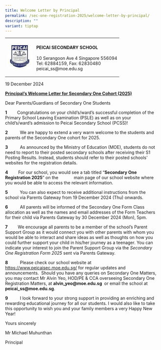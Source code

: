 ```yaml
---
title: Welcome Letter by Principal
permalink: /sec-one-registration-2025/welcome-letter-by-principal/
description: ""
variant: tiptap
---
```

<table style="minWidth: 50px">
<colgroup>
<col>
<col>
</colgroup>
<tbody>
<tr>
<td rowspan="1" colspan="1">
<div class="isomer-image-wrapper">
<img style="width: 100%" height="auto" width="100%" src="/images/Favicon.jpg">
</div>
</td>
<td rowspan="1" colspan="1">
<h4><strong>PEICAI SECONDARY SCHOOL</strong></h4>
<p>10 Serangoon Ave 4 Singapore 556094
<br>Tel: 62884159, Fax: 62830480
<br>peicai_ss@moe.edu.sg</p>
</td>
</tr>
</tbody>
</table>
<p>19 December 2024</p>
<p><strong><u>Principal’s Welcome Letter for Secondary One Cohort (2025)</u></strong>
</p>
<p>Dear Parents/Guardians of Secondary One Students</p>
<p><strong>1&nbsp;&nbsp;&nbsp;&nbsp;&nbsp;&nbsp;&nbsp;&nbsp;&nbsp; </strong>Congratulations
on your child’s/ward’s successful completion of the Primary School Leaving
Examination (PSLE) as well as on your child’s/ward’s admission to Peicai
Secondary School (PCSS)!</p>
<p><strong>2</strong>&nbsp;&nbsp;&nbsp;&nbsp;&nbsp;&nbsp;&nbsp;&nbsp;&nbsp;
We are happy to extend a very warm welcome to the students and parents
of the Secondary One cohort for 2025.</p>
<p><strong>3</strong>&nbsp;&nbsp;&nbsp;&nbsp;&nbsp;&nbsp;&nbsp;&nbsp;&nbsp;
As announced by the Ministry of Education (MOE), students do not need to
report to their posted secondary schools after receiving their S1 Posting
Results. Instead, students should refer to their posted schools' websites
for the registration details.</p>
<p><strong>4&nbsp;&nbsp;&nbsp;&nbsp;&nbsp;&nbsp;&nbsp;&nbsp;&nbsp; </strong>For
our school, you would see a tab titled “<strong>Secondary One Registration 2025</strong>”
on the &nbsp;&nbsp;&nbsp;&nbsp;&nbsp;&nbsp;&nbsp;&nbsp;&nbsp;&nbsp;&nbsp;
main page of our school website where you would be able to access the relevant
information.</p>
<p><strong>5</strong>&nbsp;&nbsp;&nbsp;&nbsp;&nbsp;&nbsp;&nbsp;&nbsp;&nbsp;
You can also expect to receive additional instructions from the school
via Parents Gateway from 19 December 2024 (Thu) onwards.</p>
<p><strong>6</strong>&nbsp;&nbsp;&nbsp;&nbsp;&nbsp;&nbsp;&nbsp;&nbsp;&nbsp;
All parents will be informed of the Secondary One Form Class allocation
as well as the names and email addresses of the Form Teachers for their
child via Parents Gateway by 30 December 2024 (Mon), 5pm.</p>
<p><strong>7&nbsp;&nbsp;&nbsp;&nbsp;&nbsp;&nbsp;&nbsp;&nbsp;&nbsp; </strong>We
encourage all parents to be a member of the school’s Parent Support Group
as it would connect you with other parents with whom you would be able
to interact and share ideas as well as thoughts on how you could further
support your child in his/her journey as a teenager. You can indicate your
interest to join the Parent Support Group via the <em>Secondary One Registration Form 2025</em> sent
via Parents Gateway.</p>
<p><strong>8</strong>&nbsp;&nbsp;&nbsp;&nbsp;&nbsp;&nbsp;&nbsp;&nbsp;&nbsp;
Please check our school website at <a href="https://www.peicaisec.moe.edu.sg/" rel="noopener noreferrer nofollow" target="_blank">https://www.peicaisec.moe.edu.sg/</a> for
regular updates and announcements.&nbsp; Should you have any queries on
Secondary One Matters, you may contact Mr Alvin Yeo, HOD/PE &amp; CCA overseeing
Secondary One Registration Matters, at <strong>alvin_yeo@moe.edu.sg&nbsp;</strong> or
email the school at <strong>peicai_ss@moe.edu.sg</strong>.</p>
<p><strong>9</strong>&nbsp;&nbsp;&nbsp;&nbsp;&nbsp;&nbsp;&nbsp;&nbsp;&nbsp;
I look forward to your strong support in providing an enriching and rewarding
educational journey for all our students. I would also like to take this
opportunity to wish you and your family members a very Happy New Year!</p>
<p>Yours sincerely</p>
<p>Mr Michael Muhunthan</p>
<p>Principal</p>
<p></p>
<p></p>